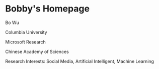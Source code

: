 # Bobby's Homepage
Bo Wu

Columbia University

Microsoft Research

Chinese Academy of Sciences

Research Interests: Social Media, Artificial Intelligent, Machine Learning
